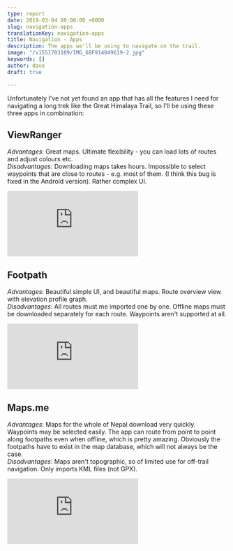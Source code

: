 ```yaml
---
type: report
date: 2019-03-04 00:00:00 +0000
slug: navigation-apps
translationKey: navigation-apps
title: Navigation - Apps
description: The apps we'll be using to navigate on the trail.
image: "/v1551703109/IMG_68F914049619-2.jpg"
keywords: []
author: dave
draft: true

---
```


Unfortunately I've not yet found an app that has all the features I need for navigating a long trek 
like the Great Himalaya Trail, so I'll be using these three apps in combination:

## ViewRanger 
*Advantages*: Great maps. Ultimate flexibility - you can load lots of routes and adjust colours etc.  
*Disadvantages*: Downloading maps takes hours. Impossible to select waypoints that are close to routes - e.g. most of them. (I think this bug is fixed in the Android version). Rather complex UI.  

<iframe class="youtube" src="https://www.youtube.com/embed/Q4ZN62I38Yc" frameborder="0" allow="accelerometer; autoplay; encrypted-media; gyroscope; picture-in-picture" allowfullscreen></iframe>

## Footpath
*Advantages*: Beautiful simple UI, and beautiful maps. Route overview view with elevation profile graph.  
*Disadvantages*: All routes must me imported one by one. Offline maps must be downloaded separately for each route. Waypoints aren't supported at all.  

<iframe class="youtube" src="https://www.youtube.com/embed/UzJZLKhTc58" frameborder="0" allow="accelerometer; autoplay; encrypted-media; gyroscope; picture-in-picture" allowfullscreen></iframe>

## Maps.me
*Advantages*: Maps for the whole of Nepal download very quickly. Waypoints may be selected easily. The app can route from point to point along footpaths even when offline, which is pretty amazing. Obviously the footpaths have to exist in the map database, which will not always be the case.  
*Disadvantages*: Maps aren't topographic, so of limited use for off-trail navigation. Only imports KML files (not GPX).  

<iframe class="youtube" src="https://www.youtube.com/embed/Y6rY1eoqASA" frameborder="0" allow="accelerometer; autoplay; encrypted-media; gyroscope; picture-in-picture" allowfullscreen></iframe>
